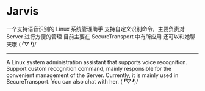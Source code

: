 # Jarvis

一个支持语音识别的 Linux 系统管理助手
支持自定义识别命令，主要负责对 Server 进行方便的管理
目前主要在 SecureTransport 中有所应用
还可以和她聊天哦 (*╹▽╹*)/

---------------------------------------------------------------------------------------
A Linux system administration assistant that supports voice recognition.
Support custom recognition command, mainly responsible for the convenient management of the Server.
Currently, it is mainly used in SecureTransport.
You can also chat with her. (*╹▽╹*)/
